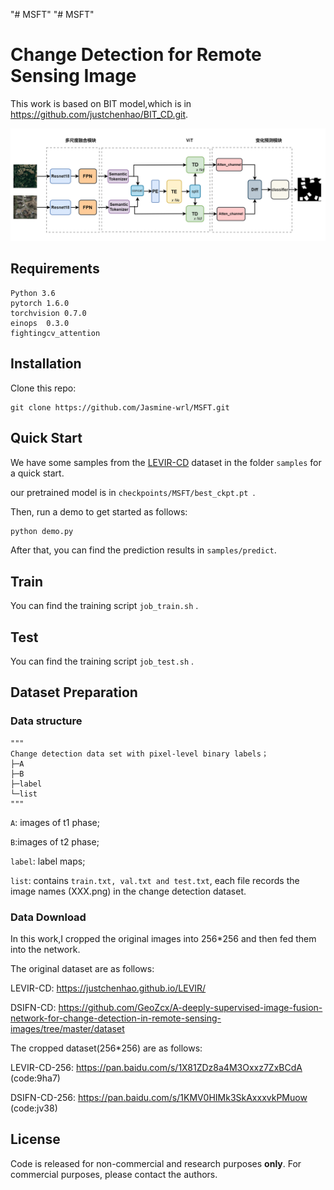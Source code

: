 "# MSFT"
"# MSFT"


# Change Detection for Remote Sensing Image

This work is based on BIT model,which is in https://github.com/justchenhao/BIT_CD.git.

![image-20210228153142126](./images/MSFT.png)

## Requirements

```
Python 3.6
pytorch 1.6.0
torchvision 0.7.0
einops  0.3.0
fightingcv_attention
```

## Installation

Clone this repo:

```shell
git clone https://github.com/Jasmine-wrl/MSFT.git
```

## Quick Start

We have some samples from the [LEVIR-CD](https://justchenhao.github.io/LEVIR/) dataset in the folder `samples` for a quick start.

our  pretrained model is in `checkpoints/MSFT/best_ckpt.pt `.

Then, run a demo to get started as follows:

```python
python demo.py 
```

After that, you can find the prediction results in `samples/predict`.

## Train

You can find the training script `job_train.sh` .

## Test

You can find the training script `job_test.sh` .

## Dataset Preparation

### Data structure

```
"""
Change detection data set with pixel-level binary labels；
├─A
├─B
├─label
└─list
"""
```

`A`: images of t1 phase;

`B`:images of t2 phase;

`label`: label maps;

`list`: contains `train.txt, val.txt and test.txt`, each file records the image names (XXX.png) in the change detection dataset.

### Data Download

In this work,I cropped the original images into 256*256 and then fed them into the network.

The original dataset  are as follows:

LEVIR-CD: https://justchenhao.github.io/LEVIR/

DSIFN-CD: https://github.com/GeoZcx/A-deeply-supervised-image-fusion-network-for-change-detection-in-remote-sensing-images/tree/master/dataset

The  cropped dataset(256*256) are as follows:

LEVIR-CD-256:  https://pan.baidu.com/s/1X81ZDz8a4M3Oxxz7ZxBCdA (code:9ha7)

DSIFN-CD-256: https://pan.baidu.com/s/1KMV0HIMk3SkAxxxvkPMuow (code:jv38)

## License

Code is released for non-commercial and research purposes **only**. For commercial purposes, please contact the authors.
